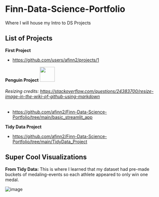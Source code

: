 # Finn-Data-Science-Portfolio
Where I will house my Intro to DS Projects

## List of Projects 
**First Project**
- https://github.com/users/afinn2/projects/1

**Penguin Project** <img src="https://github.com/user-attachments/assets/f02e819a-7211-4f84-8109-438336627350" width="48">

###### Resizing credits: https://stackoverflow.com/questions/24383700/resize-image-in-the-wiki-of-github-using-markdown

- https://github.com/afinn2/Finn-Data-Science-Portfolio/tree/main/basic_streamlit_app

**Tidy Data Project**
- https://github.com/afinn2/Finn-Data-Science-Portfolio/tree/main/TidyData_Project

## Super Cool Visualizations
**From Tidy Data:** This is where I learned that my dataset had pre-made buckets of medaling-events so each athlete appeared to only win one medal.

![image](https://github.com/user-attachments/assets/acb3dbb1-0215-4be5-8932-0e11863a9ad6)
